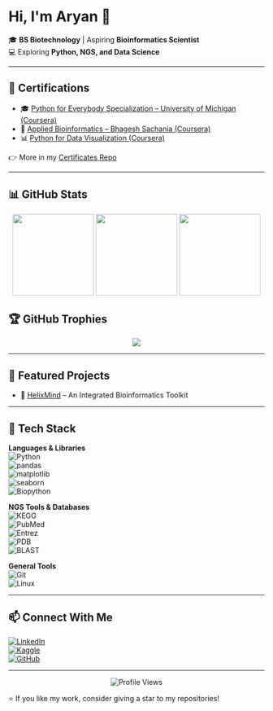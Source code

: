 # Hi, I'm Aryan 👋  

🎓 **BS Biotechnology** | Aspiring **Bioinformatics Scientist**  
💻 Exploring **Python, NGS, and Data Science**  

---

## 📜 Certifications  

- 🎓 [Python for Everybody Specialization – University of Michigan (Coursera)](https://coursera.org/share/4bd669db36fbd9e5c0adba859703d4c4)  
- 🧬 [Applied Bioinformatics – Bhagesh Sachania (Coursera)](https://coursera.org/share/9e0949b39df5b1268ec541e534e67565)  
- 📊 [Python for Data Visualization (Coursera)](https://coursera.org/share/7da1dce4e8d477142c49386817b3666c)  

👉 More in my [Certificates Repo](https://github.com/biostackaryan/certificates-bioinformatics)  

---



## 📊 GitHub Stats

<p align="center">
  <img src="https://github-readme-stats.vercel.app/api?username=biostackaryan&show_icons=true&theme=tokyonight&hide_border=true" height="160"/>
  <img src="https://streak-stats.demolab.com?user=biostackaryan&theme=tokyonight&hide_border=true" height="160"/>
  <img src="https://github-readme-stats.vercel.app/api/top-langs/?username=biostackaryan&theme=tokyonight&hide_border=true&layout=compact" height="160"/>
</p>


## 🏆 GitHub Trophies  

<p align="center">
  <img src="https://github-profile-trophy.vercel.app/?username=biostackaryan&theme=tokyonight&no-frame=true&no-bg=true&row=1&column=6"/>
</p>

---

## 🚀 Featured Projects  

- 🧬 [HelixMind](https://github.com/biostackaryan/helixmind) – An Integrated Bioinformatics Toolkit  


---

## 🔧 Tech Stack  

**Languages & Libraries**  
![Python](https://img.shields.io/badge/Python-3776AB?style=flat&logo=python&logoColor=white)  
![pandas](https://img.shields.io/badge/pandas-150458?style=flat&logo=pandas&logoColor=white)  
![matplotlib](https://img.shields.io/badge/Matplotlib-00C853?style=flat&logo=plotly&logoColor=white)  
![seaborn](https://img.shields.io/badge/Seaborn-40C4FF?style=flat&logoColor=black)  
![Biopython](https://img.shields.io/badge/Biopython-9C27B0?style=flat&logo=dna&logoColor=white)  

**NGS Tools & Databases**  
![KEGG](https://img.shields.io/badge/KEGG-00ACC1?style=flat&logoColor=white)  
![PubMed](https://img.shields.io/badge/PubMed-2962FF?style=flat&logoColor=white)  
![Entrez](https://img.shields.io/badge/Entrez-00E676?style=flat&logoColor=black)  
![PDB](https://img.shields.io/badge/PDB-FF6D00?style=flat&logoColor=white)  
![BLAST](https://img.shields.io/badge/BLAST-D500F9?style=flat&logoColor=white)  

**General Tools**  
![Git](https://img.shields.io/badge/Git-F4511E?style=flat&logo=git&logoColor=white)  
![Linux](https://img.shields.io/badge/Linux-FFD600?style=flat&logo=linux&logoColor=black)  

---

## 📫 Connect With Me  

[![LinkedIn](https://img.shields.io/badge/LinkedIn-0A66C2?style=flat&logo=linkedin&logoColor=white)](https://www.linkedin.com/in/aryan-dutt-4a0986371)  
[![Kaggle](https://img.shields.io/badge/Kaggle-20BEFF?style=flat&logo=kaggle&logoColor=white)](https://www.kaggle.com/biostackaryan)  
[![GitHub](https://img.shields.io/badge/GitHub-181717?style=flat&logo=github&logoColor=white)](https://github.com/biostackaryan)  

---

<p align="center">
  <img src="https://komarev.com/ghpvc/?username=biostackaryan&color=blueviolet&style=flat-square" alt="Profile Views"/>
</p>  

⭐ If you like my work, consider giving a star to my repositories!  

